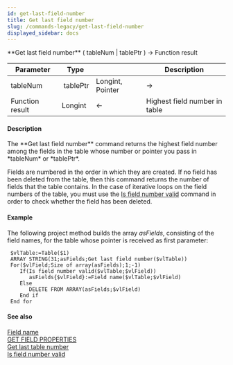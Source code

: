 ```yaml
---
id: get-last-field-number
title: Get last field number
slug: /commands-legacy/get-last-field-number
displayed_sidebar: docs
---
```


<!--REF #_command_.Get last field number.Syntax-->**Get last field number** ( tableNum | tablePtr ) -> Function result<!-- END REF-->
<!--REF #_command_.Get last field number.Params-->
| Parameter | Type |  | Description |
| --- | --- | --- | --- |
| tableNum | tablePtr | Longint, Pointer | &rarr; | Table number or Pointer to table |
| Function result | Longint | &larr; | Highest field number in table |

<!-- END REF-->

#### Description 

<!--REF #_command_.Get last field number.Summary-->The **Get last field number** command returns the highest field number among the fields in the table whose number or pointer you pass in *tableNum* or *tablePtr*.<!-- END REF-->

Fields are numbered in the order in which they are created. If no field has been deleted from the table, then this command returns the number of fields that the table contains. In the case of iterative loops on the field numbers of the table, you must use the [Is field number valid](is-field-number-valid.md) command in order to check whether the field has been deleted.

#### Example 

The following project method builds the array *asFields*, consisting of the field names, for the table whose pointer is received as first parameter:

```4d
 $vlTable:=Table($1)
 ARRAY STRING(31;asFields;Get last field number($vlTable))
 For($vlField;Size of array(asFields);1;-1)
    If(Is field number valid($vlTable;$vlField))
       asFields{$vlField}:=Field name($vlTable;$vlField)
    Else
       DELETE FROM ARRAY(asFields;$vlField)
    End if
 End for
```

#### See also 

[Field name](field-name.md)  
[GET FIELD PROPERTIES](get-field-properties.md)  
[Get last table number](get-last-table-number.md)  
[Is field number valid](is-field-number-valid.md)  
